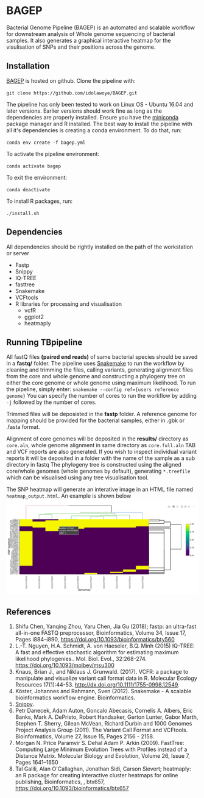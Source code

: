 # BAGEP

Bacterial Genome Pipeline (BAGEP) is an automated and scalable workflow for downstream analysis of Whole genome sequencing of bacterial samples. It also generates a graphical interactive heatmap for the visulisation of SNPs and their positions across the genome.
## Installation
[BAGEP](https://github.com/idolawoye/BAGEP.git) is hosted on github. 
Clone the pipeline with:

`git clone https://github.com/idolawoye/BAGEP.git`

The pipeline has only been tested to work on Linux OS - Ubuntu 16.04 and later versions. Earlier versions should work fine as long as the dependencies are properly installed. Ensure you have the [miniconda](https://conda.io/docs/user-guide/install/linux.html) package manager and R installed.
The best way to install the pipeline with all it's dependencies is creating a conda environment. To do that, run:

`conda env create -f bagep.yml`

To activate the pipeline environment:

`conda activate bagep`

To exit the environment:

`conda deactivate`

To install R packages, run:

`./install.sh`

## Dependencies
All dependencies should be rightly installed on the path of the workstation or server
* Fastp 
* Snippy 
* IQ-TREE 
* fasttree
* Snakemake
* VCFtools
* R libraries for processing and visualisation
  - vcfR
  - ggplot2
  - heatmaply

## Running TBpipeline
All fastQ files **(paired end reads)** of same bacterial species should be saved in a **fastq/** folder. The pipeline uses [Snakemake](https://snakemake.readthedocs.io/en/stable/index.html) to run the workflow by cleaning and trimming the files, calling variants, generating alignment files from the core and whole genome and constructing a phylogeny tree on either the core genome or whole genome using maximum likelihood. To run the pipeline, simply enter: `snakemake --config ref={users reference genome}` You can specify the number of cores to run the workflow by adding `-j` followed by the number of cores.

Trimmed files will be deposisted in the **fastp** folder. A reference genome for mapping should be provided for the bacterial samples, either in .gbk or .fasta format.

Alignment of core genomes will be deposited in the **results/** directory as `core.aln`, whole genome alignment in same directory as `core.full.aln` TAB and VCF reports are also generated. If you wish to inspect individual variant reports it will be deposited in a folder with the name of the sample as a sub directory in fastq
The phylogeny tree is constructed using the aligned core/whole genomes (whole genomes by default), generating `*.treefile` which can be visualised using any tree visualisation tool.

The SNP heatmap will generate an interative image in an HTML file named `heatmap_output.html`. An example is shown below
![SNP heatmap](https://github.com/idolawoye/BAGEP/blob/master/data/Screenshot%20from%202019-10-14%2014-34-03.png)

## References 
1. Shifu Chen, Yanqing Zhou, Yaru Chen, Jia Gu (2018); fastp: an ultra-fast all-in-one FASTQ preprocessor, Bioinformatics, Volume 34, Issue 17, Pages i884–i890, https://doi.org/10.1093/bioinformatics/bty560
2. L.-T. Nguyen, H.A. Schmidt, A. von Haeseler, B.Q. Minh (2015) IQ-TREE: A fast and effective stochastic algorithm for estimating maximum likelihood phylogenies.. Mol. Biol. Evol., 32:268-274. https://doi.org/10.1093/molbev/msu300
3. Knaus, Brian J., and Niklaus J. Grunwald. (2017). VCFR: a package to manipulate and visualize variant call format data in R. Molecular Ecology Resources 17(1):44-53. http://dx.doi.org/10.1111/1755-0998.12549.
3. Köster, Johannes and Rahmann, Sven (2012). Snakemake - A scalable bioinformatics workflow engine. Bioinformatics.
5. [Snippy](https://github.com/tseemann/snippy).
6. Petr Danecek, Adam Auton, Goncalo Abecasis, Cornelis A. Albers, Eric Banks, Mark A. DePristo, Robert Handsaker, Gerton Lunter, Gabor Marth, Stephen T. Sherry, Gilean McVean, Richard Durbin and 1000 Genomes Project Analysis Group (2011). The Variant Call Format and VCFtools. Bioinformatics, Volume 27, Issue 15, Pages 2156 - 2158.
7. Morgan N. Price  Paramvir S. Dehal  Adam P. Arkin (2009). FastTree: Computing Large Minimum Evolution Trees with Profiles instead of a Distance Matrix. Molecular Biology and Evolution, Volume 26, Issue 7, Pages 1641–1650
8. Tal Galili, Alan O'Callaghan, Jonathan Sidi, Carson Sievert; heatmaply: an R package for
  creating interactive cluster heatmaps for online publishing, Bioinformatics, , btx657,
  https://doi.org/10.1093/bioinformatics/btx657
